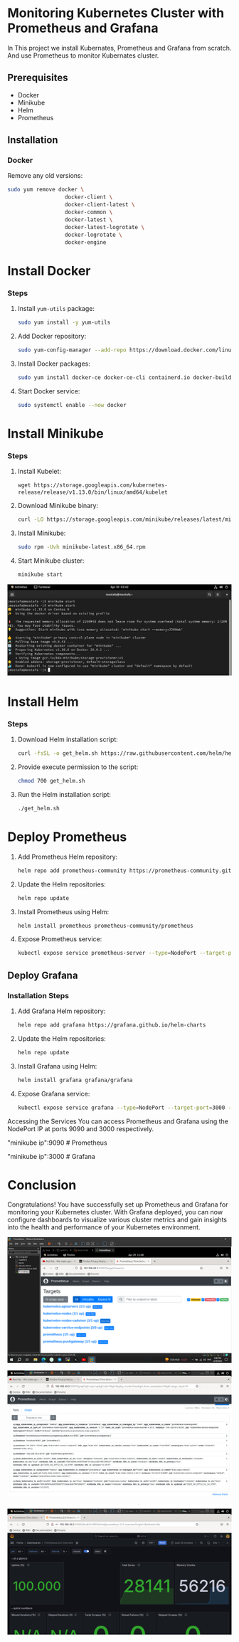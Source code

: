 # Monitoring Kubernetes Cluster with Prometheus and Grafana

In This project we install Kubernates, Prometheus and Grafana from scratch. And use Prometheus to monitor Kubernates cluster.
## Prerequisites

- Docker
- Minikube
- Helm
- Prometheus

## Installation

### Docker

Remove any old versions:

```bash
sudo yum remove docker \
                  docker-client \
                  docker-client-latest \
                  docker-common \
                  docker-latest \
                  docker-latest-logrotate \
                  docker-logrotate \
                  docker-engine
```
# Install Docker

### Steps

1. Install `yum-utils` package:
    ```bash
    sudo yum install -y yum-utils
    ```

2. Add Docker repository:
    ```bash
    sudo yum-config-manager --add-repo https://download.docker.com/linux/centos/docker-ce.repo
    ```

3. Install Docker packages:
    ```bash
    sudo yum install docker-ce docker-ce-cli containerd.io docker-buildx-plugin docker-compose-plugin
    ```

4. Start Docker service:
    ```bash
    sudo systemctl enable --now docker
    ```

# Install Minikube

### Steps
1. Install Kubelet: 
    ```
    wget https://storage.googleapis.com/kubernetes-release/release/v1.13.0/bin/linux/amd64/kubelet
    ```
2. Download Minikube binary:
    ```bash
    curl -LO https://storage.googleapis.com/minikube/releases/latest/minikube-latest.x86_64.rpm
    ```

3. Install Minikube:
    ```bash
    sudo rpm -Uvh minikube-latest.x86_64.rpm
    ```

4. Start Minikube cluster:
    ```bash
    minikube start
    ```
![Start minikube](https://github.com/MOstafaZaRiaa/monitoring-k8s-using-prometheus/blob/main/images/5.PNG?raw=true)

# Install Helm

### Steps

1. Download Helm installation script:
    ```bash
    curl -fsSL -o get_helm.sh https://raw.githubusercontent.com/helm/helm/main/scripts/get-helm-3
    ```

2. Provide execute permission to the script:
    ```bash
    chmod 700 get_helm.sh
    ```

3. Run the Helm installation script:
    ```bash
    ./get_helm.sh
    ```


# Deploy Prometheus

1. Add Prometheus Helm repository:
    ```bash
    helm repo add prometheus-community https://prometheus-community.github.io/helm-charts
    ```

2. Update the Helm repositories:
    ```bash
    helm repo update
    ```

3. Install Prometheus using Helm:
    ```bash
    helm install prometheus prometheus-community/prometheus
    ```

4. Expose Prometheus service:
    ```bash
    kubectl expose service prometheus-server --type=NodePort --target-port=9090 --name=prometheus-np
    ```

## Deploy Grafana

### Installation Steps

1. Add Grafana Helm repository:
    ```bash
    helm repo add grafana https://grafana.github.io/helm-charts
    ```

2. Update the Helm repositories:
    ```bash
    helm repo update
    ```

3. Install Grafana using Helm:
    ```bash
    helm install grafana grafana/grafana
    ```

4. Expose Grafana service:
    ```bash
    kubectl expose service grafana --type=NodePort --target-port=3000 --name=grafana-np
    ```

Accessing the Services
You can access Prometheus and Grafana using the NodePort IP at ports 9090 and 3000 respectively.

"minikube ip":9090 # Prometheus

"minikube ip":3000 # Grafana

# Conclusion

Congratulations! You have successfully set up Prometheus and Grafana for monitoring your Kubernetes cluster. With Grafana deployed, you can now configure dashboards to visualize various cluster metrics and gain insights into the health and performance of your Kubernetes environment.

![all up services](https://github.com/MOstafaZaRiaa/monitoring-k8s-using-prometheus/blob/main/images/Capture.PNG?raw=true)

![all up services](https://github.com/MOstafaZaRiaa/monitoring-k8s-using-prometheus/blob/main/images/2.PNG?raw=true)

![grafana](https://github.com/MOstafaZaRiaa/monitoring-k8s-using-prometheus/blob/main/images/3.PNG?raw=true)






